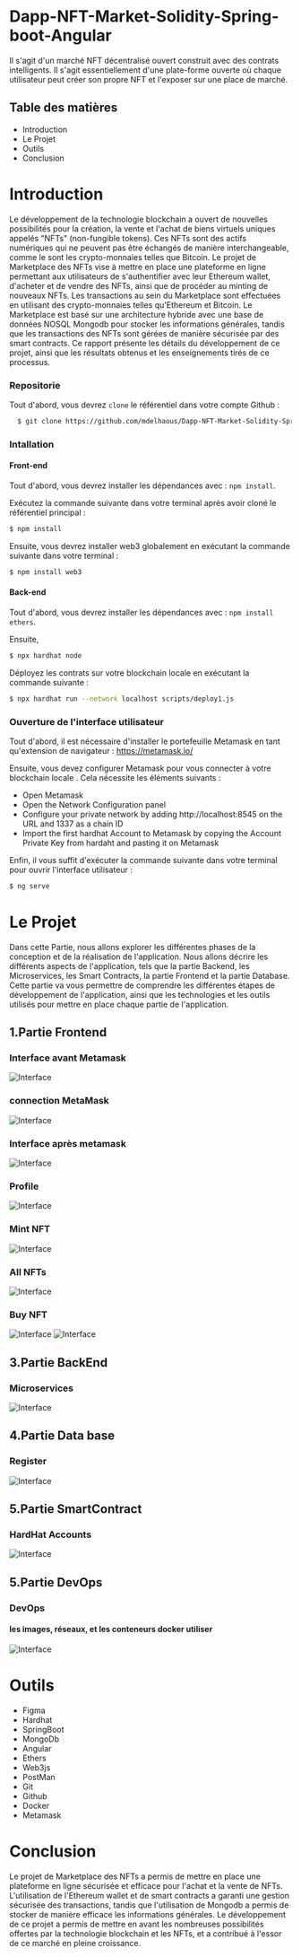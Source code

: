 
# Dapp-NFT-Market-Solidity-Spring-boot-Angular
Il s'agit d'un marché NFT décentralisé ouvert construit avec des contrats intelligents. Il s'agit essentiellement d'une plate-forme ouverte où chaque utilisateur peut créer son propre NFT et l'exposer sur une place de marché.
## Table des matières

- Introduction
- Le Projet
- Outils
- Conclusion

# Introduction
  Le développement de la technologie blockchain a ouvert de nouvelles possibilités pour la création, la vente et l'achat de biens virtuels uniques appelés "NFTs" (non-fungible tokens). Ces NFTs sont des actifs numériques qui ne peuvent pas être échangés de manière interchangeable, comme le sont les crypto-monnaies telles que Bitcoin.
  Le projet de Marketplace des NFTs vise à mettre en place une plateforme en ligne permettant aux utilisateurs de s'authentifier avec leur Ethereum wallet, d'acheter et de vendre des NFTs, ainsi que de procéder au minting de nouveaux NFTs. Les transactions au sein du Marketplace sont effectuées en utilisant des crypto-monnaies telles qu'Ethereum et Bitcoin.
  Le Marketplace est basé sur une architecture hybride avec une base de données NOSQL Mongodb pour stocker les informations générales, tandis que les transactions des NFTs sont gérées de manière sécurisée par des smart contracts.
  Ce rapport présente les détails du développement de ce projet, ainsi que les résultats obtenus et les enseignements tirés de ce processus.

### Repositorie
Tout d'abord, vous devrez `clone`  le référentiel dans votre compte Github :
```bash
  $ git clone https://github.com/mdelhaous/Dapp-NFT-Market-Solidity-Spring-boot-Angular.git
```
### Intallation 
#### Front-end
Tout d'abord, vous devrez installer les dépendances avec : `npm install`.

Exécutez la commande suivante dans votre terminal après avoir cloné le référentiel principal :
```bash
$ npm install
```

Ensuite, vous devrez installer web3 globalement en exécutant la commande suivante dans votre terminal :
```bash
$ npm install web3
```
#### Back-end
Tout d'abord, vous devrez installer les dépendances avec : `npm install ethers`.

Ensuite,
```bash
$ npx hardhat node
```

Déployez les contrats sur votre blockchain locale en exécutant la commande suivante :
```bash
$ npx hardhat run --network localhost scripts/deploy1.js
```

### Ouverture de l'interface utilisateur
Tout d'abord, il est nécessaire d'installer le portefeuille Metamask en tant qu'extension de navigateur : https://metamask.io/

Ensuite, vous devez configurer Metamask pour vous connecter à votre blockchain locale . Cela nécessite les éléments suivants :

- Open Metamask
- Open the Network Configuration panel
- Configure your private network by adding http://localhost:8545 on the URL and 1337 as a chain ID
- Import the first hardhat Account to Metamask by copying the Account Private Key from hardaht and pasting it on Metamask

Enfin, il vous suffit d'exécuter la commande suivante dans votre terminal pour ouvrir l'interface utilisateur :
```bash
$ ng serve
```

# Le Projet
Dans cette Partie, nous allons explorer les différentes phases de la conception et de la réalisation de l'application. Nous allons décrire les différents aspects de l'application, tels que la partie Backend, les Microservices, les Smart Contracts, la partie Frontend et la partie Database.
Cette partie va vous permettre de comprendre les différentes étapes de développement de l'application, ainsi que les technologies et les outils utilisés pour mettre en place chaque partie de l'application.
## 1.Partie Frontend
### Interface avant Metamask 
![Interface](https://github.com/alirahich01/pic/blob/master/interfaceMarket.png?raw=true)
### connection MetaMask 
![Interface](https://github.com/alirahich01/pic/blob/master/connectionMetaMask.png?raw=true)
### Interface après metamask
![Interface](https://github.com/alirahich01/pic/blob/master/interfaceMarket2.png?raw=true)
### Profile
![Interface](https://github.com/alirahich01/pic/blob/master/peofiles.png?raw=true)
### Mint NFT
![Interface](https://github.com/alirahich01/pic/blob/master/MintNft.png?raw=true)
### All NFTs
![Interface](https://github.com/alirahich01/pic/blob/master/AllNfts.png?raw=true)
### Buy NFT
![Interface](https://github.com/alirahich01/pic/blob/master/Buynfts.png?raw=true)
![Interface](https://github.com/alirahich01/pic/blob/master/Buynft2.png?raw=true)
## 3.Partie BackEnd
### Microservices
![Interface](https://github.com/alirahich01/pic/blob/master/micro.png?raw=true)
## 4.Partie Data base
### Register
![Interface](https://github.com/alirahich01/pic/blob/master/DataBase.png?raw=true)
## 5.Partie SmartContract
### HardHat Accounts
![Interface](https://github.com/alirahich01/pic/blob/master/Hardhat.png?raw=true)
## 5.Partie DevOps
### DevOps
#### les images, réseaux, et les conteneurs docker utiliser
![Interface](https://github.com/alirahich01/pic/blob/master/DevOPs.png?raw=true)

# Outils
- Figma
- Hardhat
- SpringBoot
- MongoDb
- Angular
- Ethers
- Web3js
- PostMan
- Git
- Github
- Docker
- Metamask

# Conclusion
  Le projet de Marketplace des NFTs a permis de mettre en place une plateforme en ligne sécurisée et efficace pour l'achat et la vente de NFTs. L'utilisation de l'Ethereum wallet et de smart contracts a garanti une gestion sécurisée des transactions, tandis que l'utilisation de Mongodb a permis de stocker de manière efficace les informations générales. Le développement de ce projet a permis de mettre en avant les nombreuses possibilités offertes par la technologie blockchain et les NFTs, et a contribué à l'essor de ce marché en pleine croissance.
